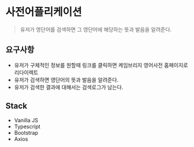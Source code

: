 # 사전어플리케이션

> 유저가 영단어를 검색하면 그 영단어에 해당하는 뜻과 발음을 알려준다. 

## 요구사항
 - 유저가 구체적인 정보를 원할때 링크를 클릭하면 케임브리지 영어사전 홈페이지로
 리다이렉트
 - 유저가 검색하면 영단어의 뜻과 발음을 알려준다.
 - 유저가 검색한 결과에 대해서는 검색로그가 남는다.

## Stack
 - Vanilla JS
 - Typescript
 - Bootstrap
 - Axios

